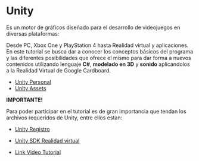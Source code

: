 # <b>Unity</b>


Es un motor de gráficos diseñado para el desarrollo de videojuegos en diversas plataformas:
<br>

Desde PC, Xbox One y PlayStation 4 hasta Realidad virtual y aplicaciones.
En este tutorial se busca dar a conocer los conceptos básicos del programa y las diferentes posibilidades
que ofrece el mismo  para dar forma a nuevos contenidos utilizando lenguaje <b>C#</b>, <b>modelado en 3D</b> y <b>sonido</b> aplicandolos a la Realidad Virtual de Google Cardboard.

- [Unity Personal](https://store.unity.com/es/download?ref=personal)
- [Unity Assets](https://www.assetstore.unity3d.com/en/)



<b>IMPORTANTE! </b>

Para poder participar en el tutorial es de gran importancia que tendan los archivos requeridos de Unity, entre ellos estan:
- [Unity Registro](https://id.unity.com/en/conversations/4091c01c-70b3-4305-a824-13504b0859f2019f?view=register)
- [Unity SDK Realidad virtual](https://developers.google.com/vr/unity/download)

- [Link Video Tutorial](https://www.youtube.com/watch?v=R2pfb4r_6SA)
